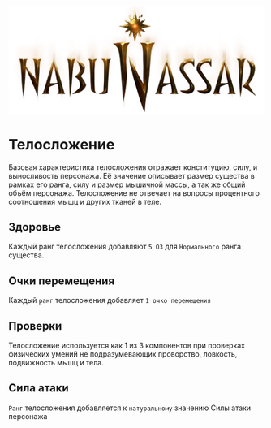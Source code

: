 ![Логотип](../images/logo.png)

# Телосложение
Базовая характеристика телосложения отражает конституцию, силу, и выносливость персонажа. Её значение описывает размер существа в рамках его ранга, силу и размер мышичной массы, а так же общий объём персонажа. Телосложение не отвечает на вопросы процентного соотношения мышц и других тканей в теле.

## Здоровье
Каждый ранг телосложения добавляют `5 ОЗ` для `Нормального` ранга существа.

## Очки перемещения
Каждый `ранг` телосложения добавляет `1 очко перемещения`

## Проверки
Телосложение используется как 1 из 3 компонентов при проверках физических умений не подразумевающих проворство, ловкость, подвижность мышц и тела.

## Сила атаки
`Ранг` телосложения добавляется к `натуральному` значению Силы атаки персонажа